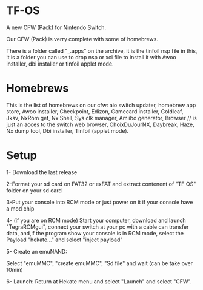 # TF-OS
A new CFW (Pack) for Nintendo Switch. 

Our CFW (Pack) is verry complete with some of homebrews. 

There is a folder called "_.apps" on the archive, it is the tinfoil nsp file in this, it is a folder you can use to drop nsp or xci file to install it with Awoo installer, dbi installer or tinfoil applet mode. 

# Homebrews
This is the list of homebrews on our cfw:
aio switch updater, 
homebrew app store, 
Awoo installer, 
Checkpoint, 
Edizon, 
Gamecard installer, 
Goldleaf, 
Jksv, 
NxRom get, 
Nx Shell, 
Sys clk manager, 
Amiibo generator, 
Browser // is just an acces to the switch web browser, 
ChoixDuJourNX, 
Daybreak, 
Haze, 
Nx dump tool,
Dbi installer, 
Tinfoil (applet mode). 

# Setup
1- Download the last release

2-Format your sd card on FAT32 or exFAT and extract contenent of "TF OS" folder on your sd card

3-Put your console into RCM mode or just power on it if your console have a mod chip

4- (if you are on RCM mode) Start your computer, download and launch "TegraRCMgui", connect your switch at your pc with a cable can transfer data, and,if the program show your console is in RCM mode, select the Payload "hekate..." and select "inject payload" 

5- Create an emuNAND:

Select "emuMMC", "create emuMMC", "Sd file" and wait (can be take over 10min)

6- Launch: Return at Hekate menu and select "Launch" and select "CFW". 
